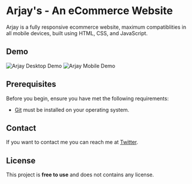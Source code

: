 # Arjay's - An eCommerce Website

Arjay is a fully responsive ecommerce website, maximum compatiblities in all mobile devices, built using HTML, CSS, and JavaScript.

## Demo

![Arjay Desktop Demo](./website-demo-image/desktop.png "Desktop Demo")
![Arjay Mobile Demo](./website-demo-image/mobile.png "Mobile Demo")

## Prerequisites

Before you begin, ensure you have met the following requirements:

* [Git](https://git-scm.com/downloads "Download Git") must be installed on your operating system.

## Contact

If you want to contact me you can reach me at [Twitter](https://www.twitter.com/Pat3ick390s).

## License

This project is **free to use** and does not contains any license.